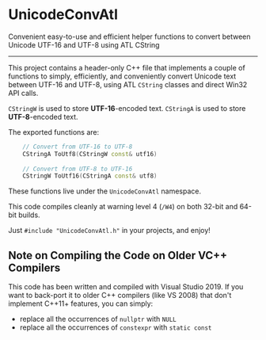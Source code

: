 # UnicodeConvAtl
Convenient easy-to-use and efficient helper functions to convert between Unicode UTF-16 and UTF-8 using ATL CString

---

This project contains a header-only C++ file that implements a couple of functions
to simply, efficiently, and conveniently convert Unicode text between UTF-16 and UTF-8, using ATL `CString` classes and direct Win32 API calls.

`CStringW` is used to store **UTF-16**-encoded text.
`CStringA` is used to store **UTF-8**-encoded text.

The exported functions are:

```cpp
    // Convert from UTF-16 to UTF-8
    CStringA ToUtf8(CStringW const& utf16)
    
    // Convert from UTF-8 to UTF-16
    CStringW ToUtf16(CStringA const& utf8)
```

These functions live under the `UnicodeConvAtl` namespace.

This code compiles cleanly at warning level 4 (`/W4`)
on both 32-bit and 64-bit builds.

Just `#include "UnicodeConvAtl.h"` in your projects, and enjoy!

## Note on Compiling the Code on Older VC++ Compilers

This code has been written and compiled with Visual Studio 2019.
If you want to back-port it to older C++ compilers (like VS 2008)
that don't implement C++11+ features, you can simply:

* replace all the occurrences of `nullptr` with `NULL`
* replace all the occurrences of `constexpr` with `static const`
